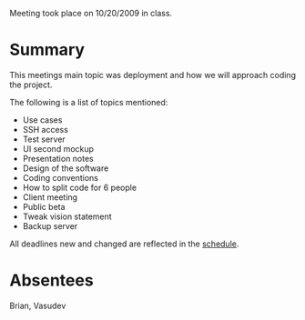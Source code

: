 Meeting took place on 10/20/2009 in class.

# Summary #

This meetings main topic was deployment and how we will approach coding the project.

The following is a list of topics mentioned:

  * Use cases
  * SSH access
  * Test server
  * UI second mockup
  * Presentation notes
  * Design of the software
  * Coding conventions
  * How to split code for 6 people
  * Client meeting
  * Public beta
  * Tweak vision statement
  * Backup server

All deadlines new and changed are reflected in the [schedule](Schedule.md).

# Absentees #

Brian, Vasudev